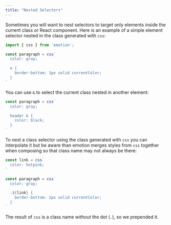 ```yaml
---
title: "Nested Selectors"
---
```

Sometimes you will want to nest selectors to target only elements inside the current class or React component. Here is an example of a simple element selector nested in the class generated with `css`:

```jsx
import { css } from 'emotion';

const paragraph = css`
  color: gray;

  a {
    border-bottom: 1px solid currentColor;
  }
`
```

You can use `&` to select the current class nested in another element:

```jsx
const paragraph = css`
  color: gray;

  header & {
    color: black;
  }
`
```

To nest a class selector using the class generated with `css` you can interpolate it but be aware than emotion merges styles from `css` together when composing so that class name may not always be there:

```jsx
const link = css`
  color: hotpink;
`

const paragraph = css`
  color: gray;

  .${link} {
    border-bottom: 1px solid currentColor;
  }
`
```

The result of `css` is a class name _without_ the dot (`.`), so we prepended it. 
